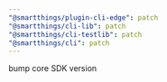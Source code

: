 ```yaml
---
"@smartthings/plugin-cli-edge": patch
"@smartthings/cli-lib": patch
"@smartthings/cli-testlib": patch
"@smartthings/cli": patch
---
```


bump core SDK version

